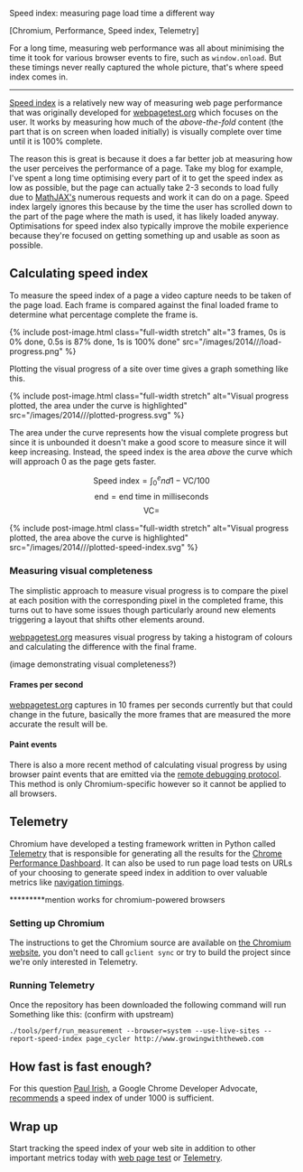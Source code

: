 Speed index: measuring page load time a different way

[Chromium, Performance, Speed index, Telemetry]

For a long time, measuring web performance was all about minimising the time it took for various browser events to fire, such as <code>window.onload</code>. But these timings never really captured the whole picture, that's where speed index comes in.

---

[Speed index][8] is a relatively new way of measuring web page performance that was originally developed for [webpagetest.org][1] which focuses on the user. It works by measuring how much of the *above-the-fold* content (the part that is on screen when loaded initially) is visually complete over time until it is 100% complete.

The reason this is great is because it does a far better job at measuring how the user perceives the performance of a page. Take my blog for example, I've spent a long time optimising every part of it to get the speed index as low as possible, but the page can actually take 2-3 seconds to load fully due to [MathJAX's][9] numerous requests and work it can do on a page. Speed index largely ignores this because by the time the user has scrolled down to the part of the page where the math is used, it has likely loaded anyway. Optimisations for speed index also typically improve the mobile experience because they're focused on getting something up and usable as soon as possible.



## Calculating speed index

To measure the speed index of a page a video capture needs to be taken of the page load. Each frame is compared against the final loaded frame to determine what percentage complete the frame is.

{% include post-image.html class="full-width stretch" alt="3 frames, 0s is 0% done, 0.5s is 87% done, 1s is 100% done" src="/images/2014///load-progress.png" %}

Plotting the visual progress of a site over time gives a graph something like this.

{% include post-image.html class="full-width stretch" alt="Visual progress plotted, the area under the curve is highlighted" src="/images/2014///plotted-progress.svg" %}

The area under the curve represents how the visual complete progress but since it is unbounded it doesn't make a good score to measure since it will keep increasing. Instead, the speed index is the area *above* the curve which will approach 0 as the page gets faster.

$$\text{Speed index} = \int_0^end 1 - \text{VC}/100$$
$$\text{end} = \text{end time in milliseconds}$$
$$\text{VC} = % \text{visually complete}$$

{% include post-image.html class="full-width stretch" alt="Visual progress plotted, the area above the curve is highlighted" src="/images/2014///plotted-speed-index.svg" %}

### Measuring visual completeness

The simplistic approach to measure visual progress is to compare the pixel at each position with the corresponding pixel in the completed frame, this turns out to have some issues though particularly around new elements triggering a layout that shifts other elements around.

[webpagetest.org][1] measures visual progress by taking a histogram of colours and calculating the difference with the final frame.

(image demonstrating visual completeness?)

#### Frames per second

[webpagetest.org][1] captures in 10 frames per seconds currently but that could change in the future, basically the more frames that are measured the more accurate the result will be.

#### Paint events

There is also a more recent method of calculating visual progress by using browser paint events that are emitted via the [remote debugging protocol][10]. This method is only Chromium-specific however so it cannot be applied to all browsers.



## Telemetry

Chromium have developed a testing framework written in Python called [Telemetry][7] that is responsible for generating all the results for the [Chrome Performance Dashboard][4]. It can also be used to run page load tests on URLs of your choosing to generate speed index in addition to over valuable metrics like [navigation timings][6].

*********mention works for chromium-powered browsers

### Setting up Chromium

The instructions to get the Chromium source are available on [the Chromium website][5], you don't need to call `gclient sync` or try to build the project since we're only interested in Telemetry.

### Running Telemetry

Once the repository has been downloaded the following command will run
Something like this: (confirm with upstream)

    ./tools/perf/run_measurement --browser=system --use-live-sites --report-speed-index page_cycler http://www.growingwiththeweb.com



## How fast is fast enough?

For this question [Paul Irish][3], a Google Chrome Developer Advocate, [recommends][2] a speed index of under 1000 is sufficient.



## Wrap up

Start tracking the speed index of your web site in addition to other important metrics today with [web page test][1] or [Telemetry][7].


[1]: http://www.webpagetest.org/
[2]: http://timkadlec.com/2014/01/fast-enough/#comment-1200946500
[3]: http://www.paulirish.com/
[4]: https://chromeperf.appspot.com/
[5]: http://www.chromium.org/developers/how-tos/get-the-code
[6]: http://www.w3.org/TR/navigation-timing/
[7]: http://www.chromium.org/developers/telemetry
[8]: https://sites.google.com/a/webpagetest.org/docs/using-webpagetest/metrics/speed-index
[9]: http://www.mathjax.org/
[10]: https://developer.chrome.com/devtools/docs/debugger-protocol
